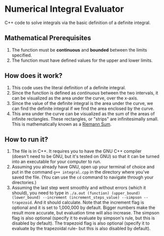 # Numerical Integral Evaluator

C++ code to solve integrals via the basic definition of a definite integral.

## Mathematical Prerequisites
1. The function must be **continuous** and **bounded** between the limits specified.
2. The function must have defined values for the upper and lower limits.

## How does it work?
1. This code uses the literal definition of a definite integral.
2. Since the function is defined as *continuous* between the two intervals, it can be visualized as the area under the curve, over the x-axis.
3. Since the value of the definite integral is the area under the curve, we can find the definite integral if we find the area enclosed by the curve.
4. This area under the curve can be visualized as the sum of the areas of infinite rectangles. These rectangles, or "strips" are infinitesimally small. This is mathematically known as a [Riemann Sum](https://en.wikipedia.org/wiki/Riemann_sum).

## How to run it?
1. The file is in C++. It requires you to have the GNU C++ compiler (doesn't need to be GNU, but it's tested on GNU) so that it can be turned into an executable for your computer to run.
2. Assuming you already have GNU, open up your terminal of choice and put in the command `g++ integral.cpp` in the directory where you've saved the file. (You can use the `cd` command to navigate through your directories.)
3. Assuming the last step went smoothly and without errors (which it should), you need to type in `./a.out (function) (upper_bound) (lower_bound) --increment (increment_steps_value) --simpson --trapezoid`. And it should calculate. Note that the increment flag is optional and it is set to 1,000,000 by default. Bigger numbers make the result more accurate, but evaluation time will also increase. The simpson flag is also optional (specify it to evaluate by simpson's rule, but this is disabled by default). The trapezoid flag is also optional (specify it to evaluate by the trapezoidal rule- but this is also disabled by default).
